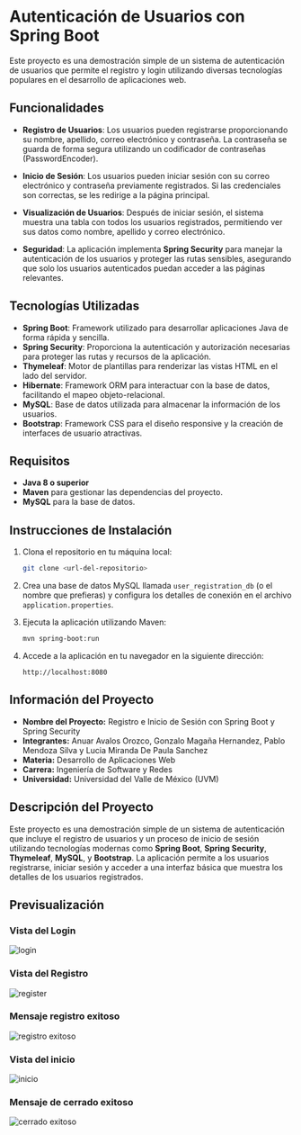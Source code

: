 # Autenticación de Usuarios con Spring Boot

Este proyecto es una demostración simple de un sistema de autenticación de usuarios que permite el registro y login utilizando diversas tecnologías populares en el desarrollo de aplicaciones web.

## Funcionalidades

- **Registro de Usuarios**: Los usuarios pueden registrarse proporcionando su nombre, apellido, correo electrónico y contraseña. La contraseña se guarda de forma segura utilizando un codificador de contraseñas (PasswordEncoder).
  
- **Inicio de Sesión**: Los usuarios pueden iniciar sesión con su correo electrónico y contraseña previamente registrados. Si las credenciales son correctas, se les redirige a la página principal.

- **Visualización de Usuarios**: Después de iniciar sesión, el sistema muestra una tabla con todos los usuarios registrados, permitiendo ver sus datos como nombre, apellido y correo electrónico.

- **Seguridad**: La aplicación implementa **Spring Security** para manejar la autenticación de los usuarios y proteger las rutas sensibles, asegurando que solo los usuarios autenticados puedan acceder a las páginas relevantes.

## Tecnologías Utilizadas

- **Spring Boot**: Framework utilizado para desarrollar aplicaciones Java de forma rápida y sencilla.
- **Spring Security**: Proporciona la autenticación y autorización necesarias para proteger las rutas y recursos de la aplicación.
- **Thymeleaf**: Motor de plantillas para renderizar las vistas HTML en el lado del servidor.
- **Hibernate**: Framework ORM para interactuar con la base de datos, facilitando el mapeo objeto-relacional.
- **MySQL**: Base de datos utilizada para almacenar la información de los usuarios.
- **Bootstrap**: Framework CSS para el diseño responsive y la creación de interfaces de usuario atractivas.

## Requisitos

- **Java 8 o superior**
- **Maven** para gestionar las dependencias del proyecto.
- **MySQL** para la base de datos.

## Instrucciones de Instalación

1. Clona el repositorio en tu máquina local:
   ```bash
   git clone <url-del-repositorio>

3. Crea una base de datos MySQL llamada `user_registration_db` (o el nombre que prefieras) y configura los detalles de conexión en el archivo `application.properties`.

4. Ejecuta la aplicación utilizando Maven:

   ```bash
   mvn spring-boot:run

5. Accede a la aplicación en tu navegador en la siguiente dirección:
   
   `http://localhost:8080`

## Información del Proyecto

- **Nombre del Proyecto:** Registro e Inicio de Sesión con Spring Boot y Spring Security
- **Integrantes:** Anuar Avalos Orozco, Gonzalo Magaña Hernandez, Pablo Mendoza Silva y Lucia Miranda De Paula Sanchez
- **Materia:** Desarrollo de Aplicaciones Web
- **Carrera:** Ingeniería de Software y Redes
- **Universidad:** Universidad del Valle de México (UVM)

## Descripción del Proyecto

Este proyecto es una demostración simple de un sistema de autenticación que incluye el registro de usuarios y un proceso de inicio de sesión utilizando tecnologías modernas como **Spring Boot**, **Spring Security**, **Thymeleaf**, **MySQL**, y **Bootstrap**. La aplicación permite a los usuarios registrarse, iniciar sesión y acceder a una interfaz básica que muestra los detalles de los usuarios registrados.

## Previsualización
### Vista del Login
![login](https://github.com/user-attachments/assets/fbc43cfb-d39c-4e7b-8368-223ba407219a)

### Vista del Registro
![register](https://github.com/user-attachments/assets/4ec50483-78ad-4144-9a2f-2186bcd7dec4)

### Mensaje registro exitoso
![registro exitoso](https://github.com/user-attachments/assets/03f3c2f3-e60d-4411-af4d-0080ca27f776)

### Vista del inicio
![inicio](https://github.com/user-attachments/assets/4238d435-f6e0-4c62-89b5-d0abeb66bc97)

### Mensaje de cerrado exitoso
![cerrado exitoso](https://github.com/user-attachments/assets/9af58480-9093-41cc-af45-ce72ae876571)



